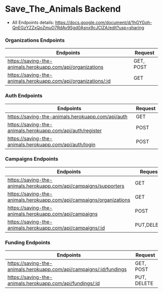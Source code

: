 # Save_The_Animals Backend

- All Endpoints details: https://docs.google.com/document/d/1hGYGoh-QnEGzYZZxQoZmuO7RdAv9Sgd0Asnx9cJClZA/edit?usp=sharing 

### Organizations Endpoints

| Endpoints                                                      | Request   |
|----------------------------------------------------------------|-----------|
| https://saving-the-animals.herokuapp.com/api/organizations     | GET, POST |
| https://saving-the-animals.herokuapp.com/api/organizations/:id | GET       |

### Auth Endpoints
 
| Endpoints                                                  | Request |
|------------------------------------------------------------|---------|
| https://saving-the-animals.herokuapp.com/api/auth          | GET     |
| https://saving-the-animals.herokuapp.com/api/auth/register | POST    |
| https://saving-the-animals.herokuapp.com/api/auth/login    | POST    |

### Campaigns Endpoints

| Endpoints                                                            | Request    |
|----------------------------------------------------------------------|------------|
| https://saving-the-animals.herokuapp.com/api/campaigns/supporters    | GET        |
| https://saving-the-animals.herokuapp.com/api/campaigns/organizations | GET        |
| https://saving-the-animals.herokuapp.com/api/campaigns               | POST       |
| https://saving-the-animals.herokuapp.com/api/campaigns/:id           | PUT,DELETE |

### Funding Endpoints

| Endpoints                                                         | Request     |
|-------------------------------------------------------------------|-------------|
| https://saving-the-animals.herokuapp.com/api/campaigns/:id/fundings | GET, POST   |
| https://saving-the-animals.herokuapp.com/api/fundings/:id         | PUT, DELETE |